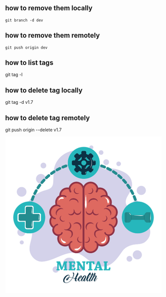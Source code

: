 ##  how to remove them locally 
```
git branch -d dev
```
## how to remove them  remotely

```
git push origin dev

```
## how to list tags

git tag -l
## how to delete tag locally 

git tag -d v1.7

## how to delete tag remotely

git push origin --delete v1.7
 
![alt text](2854_R0lVIEFOTiAyODEtMTI.jpg)


